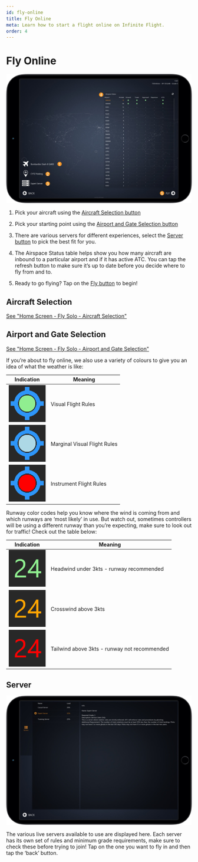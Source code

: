 ```yaml
---
id: fly-online
title: Fly Online
meta: Learn how to start a flight online on Infinite Flight.
order: 4
---
```


# Fly Online

![Online Page](_images/manual/frames/fly-online.jpg)

 

1. Pick your aircraft using the [Aircraft Selection button](/guide/manual/home-screen/fly-solo#aircraft-selection)

   

2. Pick your starting point using the [Airport and Gate Selection button](/guide/manual/home-screen/fly-solo#airport-and-gate-selection)

   

3. There are various servers for different experiences, select the [Server button](#server) to pick the best fit for you.

   

4.  The Airspace Status table helps show you how many aircraft are inbound to a particular airport and if it has active ATC. You can tap the refresh button to make sure it’s up to date before you decide where to fly from and to.

   

5. Ready to go flying? Tap on the [Fly button](/guide/manual/pilot-user-interface/fly) to begin!

 

## Aircraft Selection

[See "Home Screen - Fly Solo - Aircraft Selection"](/guide/manual/home-screen/fly-solo#aircraft-selection) 

 

## Airport and Gate Selection

[See "Home Screen - Fly Solo - Airport and Gate Selection"](/guide/manual/home-screen/fly-solo#airport-and-gate-selection) 



If you’re about to fly online, we also use a variety of colours to give you an idea of what the weather is like:

| Indication                                      | Meaning                      |
| ----------------------------------------------- | ---------------------------- |
| ![VFR](_images/manual/tables/weather-vfr.png)   | Visual Flight Rules          |
| ![MVFR](_images/manual/tables/weather-mvfr.png) | Marginal Visual Flight Rules |
| ![IFR](_images/manual/tables/weather-ifr.png)   | Instrument Flight Rules      |



Runway color codes help you know where the wind is coming from and which runways are ‘most likely’ in use. But watch out, sometimes controllers will be using a different runway than you’re expecting, make sure to look out for traffic! Check out the table below:

| Indication                                                   | Meaning                                      |
| ------------------------------------------------------------ | -------------------------------------------- |
| ![Green Runway](_images/manual/tables/weather-green.png) | Headwind under 3kts - runway recommended     |
| ![Orange Runway](_images/manual/tables/weather-orange.png)                                                           | Crosswind above 3kts                         |
| ![Red Runway](_images/manual/tables/weather-red.png)                                                           | Tailwind above 3kts - runway not recommended |


## Server

 

![Server Page](_images/manual/frames/server-page.jpg)

 

The various live servers available to use are displayed here. Each server has its own set of rules and minimum grade requirements, make sure to check these before trying to join! Tap on the one you want to fly in and then tap the ‘back’ button.

 